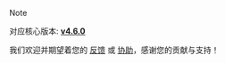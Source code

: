 > [!note]
> 对应核心版本: [**v4.6.0**](https://github.com/simple-robot/simpler-robot/releases/tag/v4.6.0)
    
我们欢迎并期望着您的 [反馈](https://github.com/simple-robot/simbot-component-kook/issues) 或 [协助](https://github.com/simple-robot/simbot-component-kook/pulls)，感谢您的贡献与支持！

